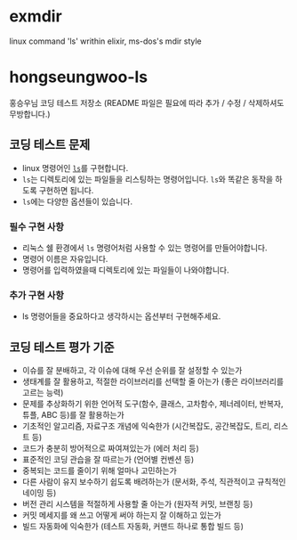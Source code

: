 # exmdir 
linux command 'ls' writhin elixir, ms-dos's mdir style




# hongseungwoo-ls

홍승우님 코딩 테스트 저장소 (README 파일은 필요에 따라 추가 / 수정 / 삭제하셔도 무방합니다.)


## 코딩 테스트 문제

- linux 명령어인 [`ls`][gnuls]를 구현합니다.
- `ls`는 디렉토리에 있는 파일들을 리스팅하는 명령어입니다. `ls`와 똑같은 동작을 하도록 구현하면 됩니다.
- `ls`에는 다양한 옵션들이 있습니다.

### 필수 구현 사항

- 리눅스 쉘 환경에서 `ls` 명령어처럼 사용할 수 있는 명령어를 만들어야합니다.
- 명령어 이름은 자유입니다.
- 명령어를 입력하였을때 디렉토리에 있는 파일들이 나와야합니다.

### 추가 구현 사항

- ls 명령어들을 중요하다고 생각하시는 옵션부터 구현해주세요.


[gnuls]: https://www.gnu.org/software/coreutils/manual/html_node/ls-invocation.html#ls-invocation

## 코딩 테스트 평가 기준

* 이슈를 잘 분배하고, 각 이슈에 대해 우선 순위를 잘 설정할 수 있는가
* 생태계를 잘 활용하고, 적절한 라이브러리를 선택할 줄 아는가 (좋은 라이브러리를 고르는 능력)
* 문제를 추상화하기 위한 언어적 도구(함수, 클래스, 고차함수, 제너레이터, 반복자, 튜플, ABC 등)를 잘 활용하는가
* 기초적인 알고리즘, 자료구조 개념에 익숙한가 (시간복잡도, 공간복잡도, 트리, 리스트 등)
* 코드가 충분히 방어적으로 짜여져있는가 (에러 처리 등)
* 표준적인 코딩 관습을 잘 따르는가 (언어별 컨벤션 등)
* 중복되는 코드를 줄이기 위해 얼마나 고민하는가
* 다른 사람이 유지 보수하기 쉽도록 배려하는가 (문서화, 주석, 직관적이고 규칙적인 네이밍 등)
* 버전 관리 시스템을 적절하게 사용할 줄 아는가 (원자적 커밋, 브랜칭 등)
* 커밋 메세지를 왜 쓰고 어떻게 써야 하는지 잘 이해하고 있는가
* 빌드 자동화에 익숙한가 (테스트 자동화, 커맨드 하나로 통합 빌드 등)
